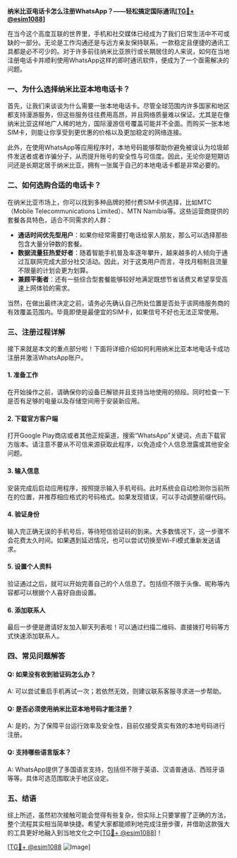 **纳米比亚电话卡怎么注册WhatsApp？——轻松搞定国际通讯[[TG💪+ @esim1088](https://t.me/s/esim1088)]**

在当今这个高度互联的世界里，手机和社交媒体已经成为了我们日常生活中不可或缺的一部分。无论是工作沟通还是与远方亲友保持联系，一款稳定且便捷的通讯工具都是必不可少的。对于许多前往纳米比亚旅行或长期居住的人来说，如何在当地注册电话卡并顺利使用WhatsApp这样的即时通讯软件，便成为了一个亟需解决的问题。

### 一、为什么选择纳米比亚本地电话卡？

首先，让我们来谈谈为什么需要一张本地电话卡。尽管全球范围内许多国家和地区都支持漫游服务，但这些服务往往费用高昂，并且网络质量难以保证。尤其是在像纳米比亚这样地广人稀的地方，国际漫游信号覆盖可能并不全面。而购买一张本地SIM卡，则能让你享受到更优惠的价格以及更加稳定的网络连接。

此外，在使用WhatsApp等应用程序时，本地号码能够帮助你避免被误认为垃圾邮件发送者或者诈骗分子，从而提升账号的安全性与可信度。因此，无论你是短期访问还是长期定居于纳米比亚，拥有一张属于自己的本地电话卡都是非常必要的。

### 二、如何选购合适的电话卡？

在纳米比亚市场上，你可以找到多种品牌的预付费SIM卡供选择，比如MTC（Mobile Telecommunications Limited）、MTN Namibia等。这些运营商提供的套餐各具特色，适合不同需求的人群：

- **通话时间优先型用户**：如果你经常需要打电话给家人朋友，那么可以选择那些包含大量分钟数的套餐。
- **数据流量狂热爱好者**：随着智能手机普及率逐年攀升，越来越多的人倾向于通过互联网完成大部分社交活动。因此，对于这类用户而言，寻找月租制且流量不限量的计划会更为划算。
- **兼顾平衡者**：还有一些综合型套餐能够较好地满足既想节省话费又希望享受高速上网体验的需求。

当然，在做出最终决定之前，请务必先确认自己所处位置是否处于该网络服务商的有效覆盖范围内。毕竟即使是最便宜的SIM卡，如果信号不好也无法正常使用。

### 三、注册过程详解

接下来就是本文的重点部分啦！下面将详细介绍如何利用纳米比亚本地电话卡成功注册并激活WhatsApp账户。

#### 1. 准备工作
在开始操作之前，请确保你的设备已解锁并且支持当地使用的频段。同时检查一下是否有足够的电量以及存储空间用于安装新应用。

#### 2. 下载官方客户端
打开Google Play商店或者其他正规渠道，搜索“WhatsApp”关键词，点击下载官方版本。请注意不要从不可信来源获取此程序，以免造成个人信息泄露或其他安全问题。

#### 3. 输入信息
安装完成后启动应用程序，按照提示输入手机号码。此时系统会自动检测你当前所在的位置，并推荐相应格式的号码格式。如果发现错误，可以手动调整前缀代码。

#### 4. 验证身份
输入完正确无误的手机号后，等待短信验证码的到来。大多数情况下，这一步骤不会花费太久时间。如果遇到延迟情况，也可以尝试切换至Wi-Fi模式重新发送请求。

#### 5. 设置个人资料
验证通过之后，就可以开始完善自己的个人信息了。包括但不限于头像、昵称等内容都可以根据个人喜好自由设置。

#### 6. 添加联系人
最后一步便是邀请好友加入聊天列表啦！可以通过扫描二维码、直接拨打号码等方式快速添加联系人。

### 四、常见问题解答

#### Q: 如果没有收到验证码怎么办？
A: 可以尝试重启手机再试一次；若依然无效，则建议联系客服寻求进一步帮助。

#### Q: 是否必须使用纳米比亚本地号码才能注册？
A: 是的，为了保障平台运行效率及安全性，目前仅接受真实有效的本地号码进行注册。

#### Q: 支持哪些语言版本？
A: WhatsApp提供了多国语言支持，包括但不限于英语、汉语普通话、西班牙语等等。具体可选范围取决于地区设定。

### 五、结语

综上所述，虽然初次接触可能会觉得有些复杂，但实际上只要掌握了正确的方法，整个流程其实相当简单快捷。希望大家都能顺利地完成注册步骤，并借助这款强大的工具更好地融入到当地文化之中[[TG💪+ @esim1088](https://t.me/s/esim1088)]！

[[TG💪+ @esim1088](https://t.me/s/esim1088) ![Image](https://i.postimg.cc/4NQfJmqS/Snipaste-2025-05-13-00-14-12.png)]